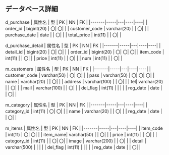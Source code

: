 ## データベース詳細

d_purchase
| 属性名 | 型 | PK | NN | FK |
|-------|-----|---|----|----|
| order_id | bigint(20) | 〇| 〇| |
| customer_code | varchar(20) | | 〇| |
| purchase_date | date | | 〇| |
| total_price | int(11) | | 〇| |

d_purchase_detail
| 属性名 | 型 | PK | NN | FK |
|-------|-----|---|----|----|
| detail_id | bigint(20) | 〇| 〇| |
| order_id | bigint(20) | 〇| 〇| 〇|
| item_code | int(11) | | 〇| |
| price | int(11) | | 〇| |
| num | int(11) | | 〇| |

m_customers
| 属性名 | 型 | PK | NN | FK |
|-------|-----|---|----|----|
| customer_code | varchar(50) | 〇| 〇| |
| pass | varchar(50) | 〇| 〇| 〇|
| name | varchar(20) | | 〇| |
| address | varchar(100) | | 〇| |
| tel| varchar(20) | | 〇| |
| mail | varchar(100) | | 〇| |
| del_flag | int(11) | | | |
| reg_date | date | | 〇| |

m_category
| 属性名 | 型 | PK | NN | FK |
|-------|-----|---|----|----|
| category_id | int(11) | 〇| 〇| |
| name | varchar(20) | | 〇| |
| reg_date | date | | 〇| |

m_items
| 属性名 | 型 | PK | NN | FK |
|-------|-----|---|----|----|
| item_code | int(11) | 〇| 〇| |
| item_name| varchar(50) | | 〇| |
| price | int(11) | | 〇| |
| category_id | int(11) | | 〇| 〇|
| image | varchar(200) | | 〇| |
| detail | varchar(500) | | | |
| del_flag | int(11) | | | |
| reg_date | date | | 〇| |
